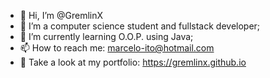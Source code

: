 - 👋 Hi, I’m @GremlinX
- 👀 I’m a computer science student and fullstack developer;
- 🌱 I’m currently learning O.O.P. using Java;
- 📫 How to reach me: marcelo-ito@hotmail.com
- 📃 Take a look at my portfolio: https://gremlinx.github.io

<!---
GremlinX/GremlinX is a ✨ special ✨ repository because its `README.md` (this file) appears on your GitHub profile.
You can click the Preview link to take a look at your changes.
--->
